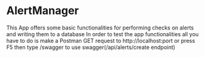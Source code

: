 # AlertManager
This App offers some basic functionalities for performing checks on alerts and writing them to a database
In order to test the app functionalities all you have to do is make a Postman GET request to http://localhost:port or press F5 then type /swagger to use swagger(/api/alerts/create endpoint) 

